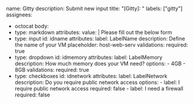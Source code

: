 name: Gitty
description: Submit new input
title: "[Gitty]: "
labels: ["gitty"]
assignees:
  - octocat
body:
  - type: markdown
    attributes:
      value: |
        Please fill out the below form
  - type: input
    id: idname
    attributes:
      label: LabelName
      description: Define the name of your VM
      placeholder: host-web-serv
    validations:
      required: true
  - type: dropdown
    id: idmemory
    attributes:
      label: LabelMemory
      description: How much memory does your VM need?
      options:
        - 4GB
        - 8GB
    validations:
      required: true
  - type: checkboxes
    id: idnetwork
    attributes:
      label: LabelNetwork
      description: Do you require public network access
      options:
        - label: I require public network access
          required: false
        - label: I need a firewall
          required: false          
